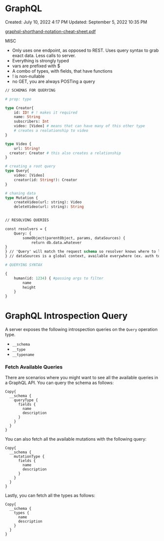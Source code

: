 # GraphQL

Created: July 10, 2022 4:17 PM
Updated: September 5, 2022 10:35 PM

[graphql-shorthand-notation-cheat-sheet.pdf](GraphQL%20cd15273faf544364bcd5055638f50138/graphql-shorthand-notation-cheat-sheet.pdf)

MISC

- Only uses one endpoint, as opposed to REST. Uses query syntax to grab exact data. Less calls to server.
- Everything is strongly typed
- vars are prefixed with $
- A combo of types, with fields, that have functions
- ! is non-nullable
- no GET, you are always POSTing a query

```graphql
// SCHEMAS FOR QUERYING

# prop: type

type Creator{
	id: ID! # ! makes it required
	name: String
	subscribers: Int
	video: [Video] # means that can have many of this other type
	# creates a realationship to video
}

type Video {
	url: String!
  creator: Creator # this also creates a relationship
}

# creating a root query
type Query{
	video: [Video]
	creator(id: String!): Creator
}

# chaning data
type Mutation {
	createVideo(url: string): Video
	deleteVideo(url: string): String
	
```

```graphql
// RESOLVING QUERIES

const resolvers = {
	Query: {
		someObject(parentObject, params, dataSources) {
			return db.data.whatever
}
} // 'Query' will match the request schema so resolver knows where to look
} // dataSources is a global context, available everywhere (ex. auth tokens)

```

```graphql
# QUERYING SYNTAX

{
	human(id: 1234) { #passing args to filter
		name
		height
	}
}
```

# **GraphQL Introspection Query**

A server exposes the following introspection queries on the `Query` operation type.

- `__schema`
- `__type`
- `__typename`

### **Fetch Available Queries**

There are scenarios where you might want to see all the available queries in a GraphQL API. You can query the schema as follows:

```
Copy{
  __schema {
    queryType {
      fields {
        name
        description
      }
    }
  }
}

```

You can also fetch all the available mutations with the following query:

```
Copy{
  __schema {
    mutationType {
      fields {
        name
        description
      }
    }
  }
}

```

Lastly, you can fetch all the types as follows:

```
Copy{
  __schema {
    types {
      name
      description
    }
  }
}

```